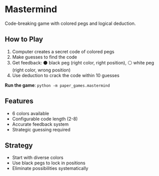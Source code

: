 # Mastermind

Code-breaking game with colored pegs and logical deduction.

## How to Play

1. Computer creates a secret code of colored pegs
2. Make guesses to find the code
3. Get feedback: ⚫ black peg (right color, right position), ⚪ white peg (right color, wrong position)
4. Use deduction to crack the code within 10 guesses

**Run the game**: `python -m paper_games.mastermind`

## Features

- 6 colors available
- Configurable code length (2-8)
- Accurate feedback system
- Strategic guessing required

## Strategy

- Start with diverse colors
- Use black pegs to lock in positions
- Eliminate possibilities systematically
